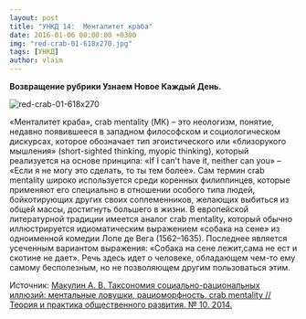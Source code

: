 ```yaml
---
layout: post
title: "УНКД 14:  Менталитет краба"
date: 2016-01-06 00:00:00 +0300
img: "red-crab-01-618x270.jpg"
tags: [УНКД]
author: vlaim
---
```


**Возвращение рубрики Узнаем Новое Каждый День.**

![red-crab-01-618x270](/blog/assets/img/red-crab-01-618x270.jpg)

«Менталитет краба», crab mentality (МК) – это неологизм, понятие, недавно появившееся в западном философском и социологическом дискурсах, которое обозначает тип эгоистического или «близорукого мышления» (short-sighted thinking, myopic thinking), который реализуется на основе принципа: «If I can't have it, neither can you» – «Если я не могу это сделать, то ты тем более». Сам термин crab mentality широко используется среди коренных филиппинцев, которые применяют его специально в отношении особого типа людей, бойкотирующих других своих соплеменников, желающих выбиться из общей массы, достигнуть большего в жизни.
В европейской литературной традиции имеется аналог crab mentality, который обычно иллюстрируется идиоматическим выражением «собака на сене» из одноименной комедии Лопе де Вега (1562–1635). Последнее является усеченным вариантом выражения: «Собака на сене лежит,сама не ест и скотине не дает». Речь здесь идет о человеке, обладающем чем-то ему самому бесполезным, но не позволяющем другим пользоваться этим.

Источник: [Макулин А. В. Таксономия социально-рациональных иллюзий: ментальные ловушки, рациоморфность, сrab mentality // Теория и практика общественного развития. № 10\. 2014.](https://vlaim.s3.amazonaws.com/uploads/2016/01/makulin.pdf)